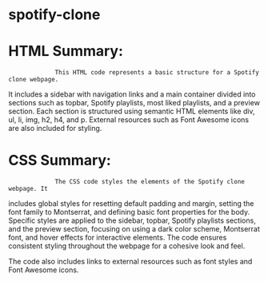 # spotify-clone


# HTML Summary:

                 This HTML code represents a basic structure for a Spotify clone webpage. 
It includes a sidebar with navigation links and a main container divided into sections 
such as topbar, Spotify playlists, most liked playlists, and a preview section. Each
section is structured using semantic HTML elements like div, ul, li, img, h2, h4, and p. 
External resources such as Font Awesome icons are also included for styling.

# CSS Summary:

                 The CSS code styles the elements of the Spotify clone webpage. It 
includes global styles for resetting default padding and margin, setting the font
family to Montserrat, and defining basic font properties for the body. Specific styles
are applied to the sidebar, topbar, Spotify playlists sections, and the preview section,
focusing on using a dark color scheme, Montserrat font, and hover effects for interactive 
elements. The code ensures consistent styling throughout the webpage for a cohesive look and feel.




The code also includes links to external resources such as font styles and Font Awesome icons.
